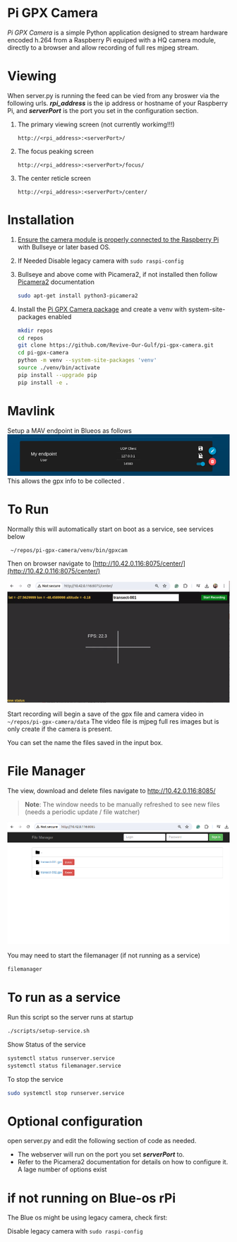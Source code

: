 # Pi GPX Camera
*Pi GPX Camera* is a simple Python application designed to stream hardware encoded h.264 from a Raspberry Pi equiped with a HQ camera module, directly to a browser and allow recording of full res mjpeg stream. 


# Viewing
When server.py is running the feed can be vied from any broswer via the following urls. **_rpi_address_** is the ip address or hostname of your Raspberry Pi, and **_serverPort_** is the port you set in the configuration section.  

1. The primary viewing screen  (not currently workimg!!!)
    ```
    http://<rpi_address>:<serverPort>/   
    ```
2. The focus peaking screen 
    ```
    http://<rpi_address>:<serverPort>/focus/
    ```
3. The center reticle screen 
    ```
    http://<rpi_address>:<serverPort>/center/
    ```

# Installation
1. [Ensure the camera module is properly connected to the Raspberry Pi](https://projects.raspberrypi.org/en/projects/getting-started-with-picamera/2) with Bullseye or later based OS.


2. If Needed Disable legacy camera with `sudo raspi-config`

3. Bullseye and above come with Picamera2, if not installed then follow [Picamera2](https://datasheets.raspberrypi.com/camera/picamera2-manual.pdf) documentation

    ``` sh
    sudo apt-get install python3-picamera2
    ```

5. Install the [Pi GPX Camera package](https://github.com/Revive-Our-Gulf/pi-gpx-camera) and create a venv with system-site-packages enabled
    ``` sh
    mkdir repos
    cd repos
    git clone https://github.com/Revive-Our-Gulf/pi-gpx-camera.git
    cd pi-gpx-camera
    python -m venv --system-site-packages 'venv'
    source ./venv/bin/activate
    pip install --upgrade pip
    pip install -e .
    ```

# Mavlink
Setup a MAV endpoint in Blueos as follows 
![BlueOS MAVLink Endpoint](readmeAssets/blueos-mavlink-endpoint.png)
This allows the gpx info to be collected .

# To Run

Normally this will automatically start on boot as a service, see services below
``` sh
 ~/repos/pi-gpx-camera/venv/bin/gpxcam
```
Then on browser navigate to  [http://10.42.0.116:8075/center/](http://10.42.0.116:8075/center/) 

![pi-gpx-cam.gif](readmeAssets/pi-gpx-cam.gif)

Start recording will begin a save of the gpx file and camera video in `~/repos/pi-gpx-camera/data`
The video file is mjpeg full res images but is only create if the camera is present.

You can set the name the files saved in the input box.

# File Manager

The view, download and delete files navigate to http://10.42.0.116:8085/

> **Note**: The window needs to be manually refreshed to see new files (needs a periodic update /  file watcher)

![filemanager](readmeAssets/filemanager.png)


You may need to start the filemanager (if not running as a service)
``` sh
filemanager
```

# To run as a service

Run this script so the server runs at startup

``` sh
./scripts/setup-service.sh 
```
Show Status of the service 
``` sh
systemctl status runserver.service
systemctl status filemanager.service
```

To stop the service 
``` sh
sudo systemctl stop runserver.service
```

# Optional configuration
open server.py and edit the following section of code as needed. 
- The webserver will run on the port you set **_serverPort_** to.  
- Refer to the Picamera2 documentation for details on how to configure it. A lage number of options exist 


#  if not running on Blue-os rPi
The Blue os might be using legacy camera, check first:

Disable legacy camera with `sudo raspi-config`



